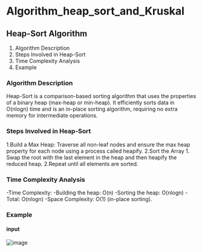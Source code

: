 # Algorithm_heap_sort_and_Kruskal
## Heap-Sort Algorithm

1. Algorithm Description
2. Steps Involved in Heap-Sort
3. Time Complexity Analysis
4. Example

### Algorithm Description
   Heap-Sort is a comparison-based sorting algorithm that uses the properties of a binary heap (max-heap or min-heap).
   It efficiently sorts data in O(nlogn) time and is an in-place sorting algorithm, requiring no extra memory for intermediate operations.
   
### Steps Involved in Heap-Sort
 1.Build a Max Heap:
      Traverse all non-leaf nodes and ensure the max heap property for each node using a process called heapify.
 2.Sort the Array
      1. Swap the root with the last element in the heap and then heapify the reduced heap.
      2.Repeat until all elements are sorted.
### Time Complexity Analysis
-Time Complexity:
      -Building the heap: O(n)
      -Sorting the heap: O(nlogn)
      -Total: O(nlogn)
-Space Complexity: O(1) (in-place sorting).
### Example
#### input
![image](https://github.com/user-attachments/assets/2266d064-aeb4-48c9-be10-de265eeda286)



         

         
   
   
